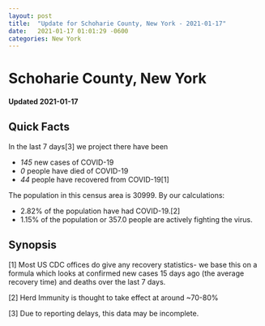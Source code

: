 ```yaml
---
layout: post
title:  "Update for Schoharie County, New York - 2021-01-17"
date:   2021-01-17 01:01:29 -0600
categories: New York
---
```


# Schoharie County, New York
#### Updated 2021-01-17

## Quick Facts

In the last 7 days[3] we project there have been
- *145* new cases of COVID-19
- *0* people have died of COVID-19
- *44* people have recovered from COVID-19[1]

The population in this census area is 30999. By our calculations:
- 2.82% of the population have had COVID-19.[2]
- 1.15% of the population or 357.0 people are actively fighting the virus.

## Synopsis




[1] Most US CDC offices do give any recovery statistics- we base this on a formula which looks at confirmed new cases
15 days ago (the average recovery time) and deaths over the last 7 days.

[2] Herd Immunity is thought to take effect at around ~70-80%

[3] Due to reporting delays, this data may be incomplete.
 
    